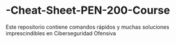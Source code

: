 # -Cheat-Sheet-PEN-200-Course
Este repositorio contiene comandos rápidos y muchas soluciones imprescindibles en Ciberseguridad Ofensiva  
